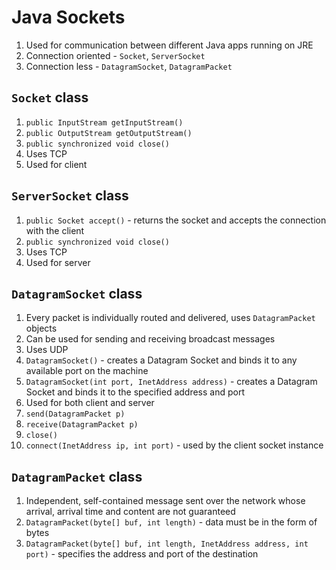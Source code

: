 # Java Sockets

1. Used for communication between different Java apps running on JRE
2. Connection oriented - `Socket`, `ServerSocket`
3. Connection less - `DatagramSocket`, `DatagramPacket`

## `Socket` class
1. `public InputStream getInputStream()`
2. `public OutputStream getOutputStream()`
3. `public synchronized void close()`
4. Uses TCP
5. Used for client

## `ServerSocket` class
1. `public Socket accept()` - returns the socket and accepts the connection with the client
2. `public synchronized void close()`
4. Uses TCP
5. Used for server

## `DatagramSocket` class
1. Every packet is individually routed and delivered, uses `DatagramPacket` objects
2. Can be used for sending and receiving broadcast messages
3. Uses UDP
4. `DatagramSocket()` - creates a Datagram Socket and binds it to any available port on the machine
4. `DatagramSocket(int port, InetAddress address)` - creates a Datagram Socket and binds it to the specified address and port
5. Used for both client and server
6. `send(DatagramPacket p)`
7. `receive(DatagramPacket p)`
8. `close()`
9. `connect(InetAddress ip, int port)` - used by the client socket instance

## `DatagramPacket` class
1. Independent, self-contained message sent over the network whose arrival, arrival time and content are not guaranteed
2. `DatagramPacket(byte[] buf, int length)` - data must be in the form of bytes
3. `DatagramPacket(byte[] buf, int length, InetAddress address, int port)` - specifies the address and port of the destination
